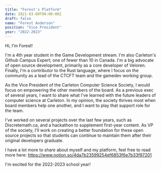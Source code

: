 ```yaml
---
title: "Forest's Platform"
date: 2021-03-09T00:00:00Z
draft: false
name: "Forest Anderson"
position: "Vice President"
year: "2022-2023"
---
```


Hi, I'm Forest!

I'm a 4th year student in the Game Development stream. I'm also Carleton's Github Campus Expert; one of fewer than 10 in Canada. I'm a big advocate of open source development, primarily as a core developer of Veloren. Finally, I'm a contributor to the Rust language, where I focus on the community as a lead of the CTCFT team and the gamedev working group.

As the Vice President of the Carleton Computer Science Society, I would focus on empowering the other members of the board. As a previous exec of several years, I want to share what I've learned with the future leaders of computer science at Carleton. In my opinion, the society thrives most when board members help one another, and I want to play that support role for the team.

I've worked on several projects over the last few years, such as Discretemath.ca, and a hackathon to supplement first-year content. As VP of the society, I'll work on creating a better foundation for these open source projects so that students can continue to maintain them after their original developers graduate.

I have a lot more to share about myself and my platform, feel free to read more here: https://www.notion.so/4da7b23599254ef6853f6e7b33f97201

I'm excited for the 2022-2023 school year!